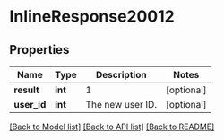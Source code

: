 # InlineResponse20012

## Properties
Name | Type | Description | Notes
------------ | ------------- | ------------- | -------------
**result** | **int** | 1 | [optional] 
**user_id** | **int** | The new user ID. | [optional] 

[[Back to Model list]](../README.md#documentation-for-models) [[Back to API list]](../README.md#documentation-for-api-endpoints) [[Back to README]](../README.md)


